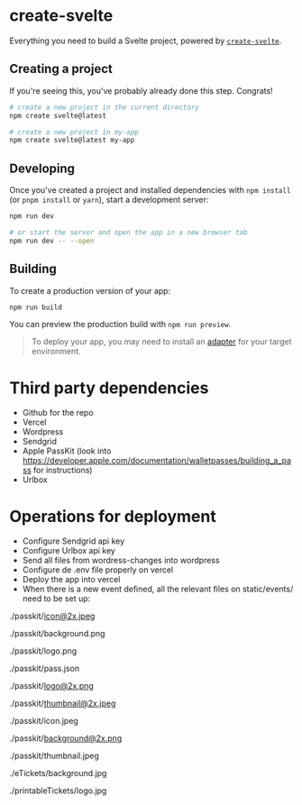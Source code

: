 # create-svelte

Everything you need to build a Svelte project, powered by [`create-svelte`](https://github.com/sveltejs/kit/tree/main/packages/create-svelte).

## Creating a project

If you're seeing this, you've probably already done this step. Congrats!

```bash
# create a new project in the current directory
npm create svelte@latest

# create a new project in my-app
npm create svelte@latest my-app
```

## Developing

Once you've created a project and installed dependencies with `npm install` (or `pnpm install` or `yarn`), start a development server:

```bash
npm run dev

# or start the server and open the app in a new browser tab
npm run dev -- --open
```

## Building

To create a production version of your app:

```bash
npm run build
```

You can preview the production build with `npm run preview`.

> To deploy your app, you may need to install an [adapter](https://kit.svelte.dev/docs/adapters) for your target environment.

# Third party dependencies
- Github for the repo
- Vercel
- Wordpress
- Sendgrid
- Apple PassKit (look into https://developer.apple.com/documentation/walletpasses/building_a_pass for instructions)
- Urlbox

# Operations for deployment
* Configure Sendgrid api key
* Configure Urlbox api key
* Send all files from wordress-changes into wordpress
* Configure de .env file properly on vercel
* Deploy the app into vercel
* When there is a new event defined, all the relevant files on static/events/<event id> need to be set up:

./passkit/icon@2x.jpeg

./passkit/background.png

./passkit/logo.png

./passkit/pass.json

./passkit/logo@2x.png

./passkit/thumbnail@2x.jpeg

./passkit/icon.jpeg

./passkit/background@2x.png

./passkit/thumbnail.jpeg

./eTickets/background.jpg

./printableTickets/logo.jpg